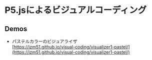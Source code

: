 # P5.jsによるビジュアルコーディング

## Demos
- パステルカラーのビジュアライザ  
[https://izm51.github.io/visual-coding/visualizer1-pastel/](https://izm51.github.io/visual-coding/visualizer1-pastel/)
